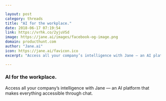 ```yaml
---

layout: post
category: threads
title: "AI for the workplace."
date: 2018-06-17 07:19:54
link: https://vrhk.co/2yjuVSd
image: https://jane.ai/images/facebook-og-image.png
domain: producthunt.com
author: "Jane.ai"
icon: https://jane.ai/favicon.ico
excerpt: "Access all your company’s intelligence with Jane — an AI platform that makes everything accessible through chat."

---
```


### AI for the workplace.

Access all your company’s intelligence with Jane — an AI platform that makes everything accessible through chat.